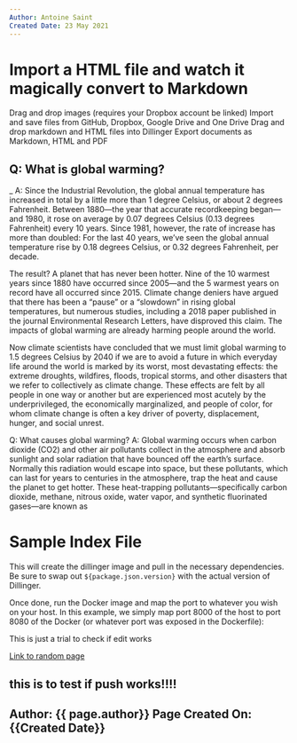 ```yaml
---
Author: Antoine Saint
Created Date: 23 May 2021
---
```


# Import a HTML file and watch it magically convert to Markdown

Drag and drop images (requires your Dropbox account be linked)
Import and save files from GitHub, Dropbox, Google Drive and One Drive
Drag and drop markdown and HTML files into Dillinger
Export documents as Markdown, HTML and PDF

## Q: What is global warming?

_ A: Since the Industrial Revolution, the global annual temperature has increased in total by a little more than 1 degree Celsius, or about 2 degrees Fahrenheit. Between 1880—the year that accurate recordkeeping began—and 1980, it rose on average by 0.07 degrees Celsius (0.13 degrees Fahrenheit) every 10 years. Since 1981, however, the rate of increase has more than doubled: For the last 40 years, we’ve seen the global annual temperature rise by 0.18 degrees Celsius, or 0.32 degrees Fahrenheit, per decade.

The result? A planet that has never been hotter. Nine of the 10 warmest years since 1880 have occurred since 2005—and the 5 warmest years on record have all occurred since 2015. Climate change deniers have argued that there has been a “pause” or a “slowdown” in rising global temperatures, but numerous studies, including a 2018 paper published in the journal Environmental Research Letters, have disproved this claim. The impacts of global warming are already harming people around the world.

Now climate scientists have concluded that we must limit global warming to 1.5 degrees Celsius by 2040 if we are to avoid a future in which everyday life around the world is marked by its worst, most devastating effects: the extreme droughts, wildfires, floods, tropical storms, and other disasters that we refer to collectively as climate change. These effects are felt by all people in one way or another but are experienced most acutely by the underprivileged, the economically marginalized, and people of color, for whom climate change is often a key driver of poverty, displacement, hunger, and social unrest.


Q: What causes global warming?
A: Global warming occurs when carbon dioxide (CO2) and other air pollutants collect in the atmosphere and absorb sunlight and solar radiation that have bounced off the earth’s surface. Normally this radiation would escape into space, but these pollutants, which can last for years to centuries in the atmosphere, trap the heat and cause the planet to get hotter. These heat-trapping pollutants—specifically carbon dioxide, methane, nitrous oxide, water vapor, and synthetic fluorinated gases—are known as


# Sample Index File
This will create the dillinger image and pull in the necessary dependencies.
Be sure to swap out `${package.json.version}` with the actual
version of Dillinger.

Once done, run the Docker image and map the port to whatever you wish on
your host. In this example, we simply map port 8000 of the host to
port 8080 of the Docker (or whatever port was exposed in the Dockerfile):


This is just a trial to check if edit works

[Link to random page](topics/random.md)

this is to test if push works!!!!
-------
Author: {{ page.author}}
Page Created On: {{Created Date}}
-------

